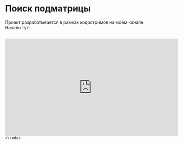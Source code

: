 #  Поиск подматрицы

Проект разрабатывается в рамках кодостримов на моём канале.
Начало тут:

<code>
<iframe width="560" height="315" src="https://www.youtube.com/embed/wU1C6VeSBPY" frameborder="0" allow="accelerometer; autoplay; encrypted-media; gyroscope; picture-in-picture" allowfullscreen></iframe>
<\code>
